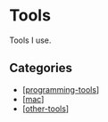 Tools
===

Tools I use.

Categories
---

- [[programming-tools]]
- [[mac]]
- [[other-tools]]

[//begin]: # "Autogenerated link references for markdown compatibility"
[programming-tools]: programming/programming-tools.md "Programming Tools"
[mac]: mac/mac.md "Mac"
[other-tools]: other/other-tools.md "Other Tools"
[//end]: # "Autogenerated link references"